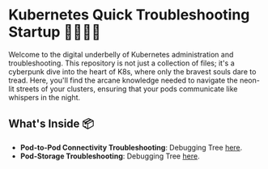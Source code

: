 # Kubernetes Quick Troubleshooting Startup 👨‍💻🔧📡

Welcome to the digital underbelly of Kubernetes administration and troubleshooting. This repository is not just a collection of files; it's a cyberpunk dive into the heart of K8s, where only the bravest souls dare to tread. Here, you'll find the arcane knowledge needed to navigate the neon-lit streets of your clusters, ensuring that your pods communicate like whispers in the night.

## What's Inside 📦

- **Pod-to-Pod Connectivity Troubleshooting**: Debugging Tree [here](https://whimsical.com/pod-to-pod-connectivity-troubleshooting-SgqHnAK5ChbPxvDN5gBJSm).
- **Pod-Storage Troubleshooting**: Debugging Tree [here](https://whimsical.com/pod-storage-troubleshooting-7HGdnXtP3FBQPzro6cKCx8).


